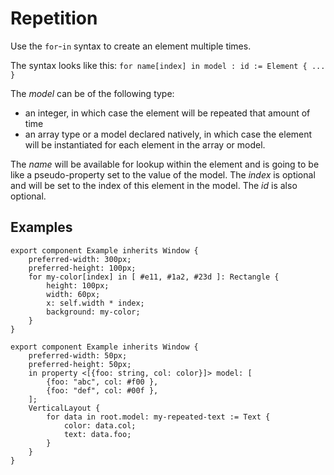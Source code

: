 # Repetition

Use the `for`-`in` syntax to create an element multiple times.

The syntax looks like this: `for name[index] in model : id := Element { ... }`

The _model_ can be of the following type:

-   an integer, in which case the element will be repeated that amount of time
-   an array type or a model declared natively, in which case the element will be instantiated for each element in the array or model.

The _name_ will be available for lookup within the element and is going to be like a pseudo-property set to the
value of the model. The _index_ is optional and will be set to the index of this element in the model.
The _id_ is also optional.

## Examples

```slint
export component Example inherits Window {
    preferred-width: 300px;
    preferred-height: 100px;
    for my-color[index] in [ #e11, #1a2, #23d ]: Rectangle {
        height: 100px;
        width: 60px;
        x: self.width * index;
        background: my-color;
    }
}
```

```slint
export component Example inherits Window {
    preferred-width: 50px;
    preferred-height: 50px;
    in property <[{foo: string, col: color}]> model: [
        {foo: "abc", col: #f00 },
        {foo: "def", col: #00f },
    ];
    VerticalLayout {
        for data in root.model: my-repeated-text := Text {
            color: data.col;
            text: data.foo;
        }
    }
}
```
